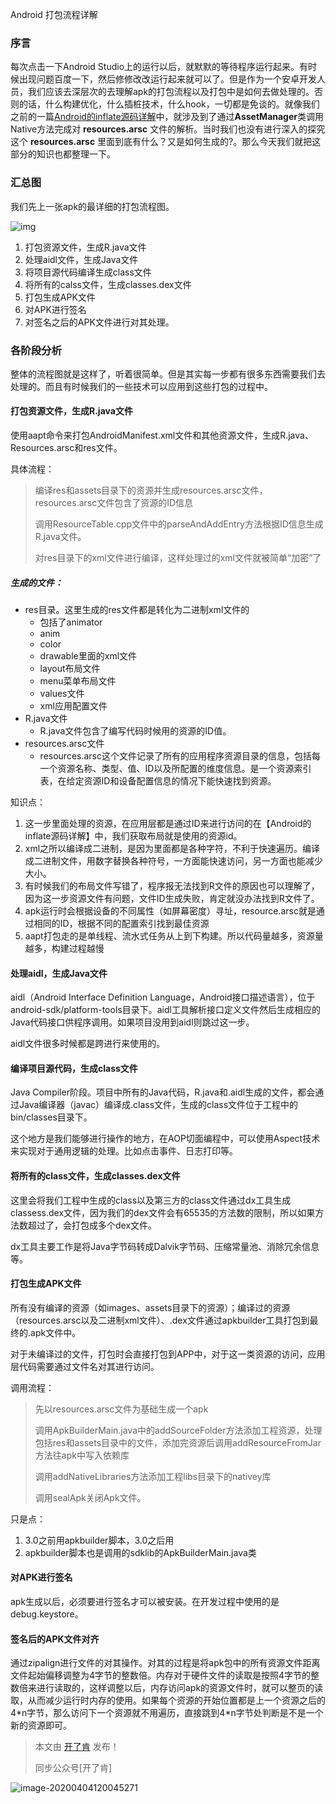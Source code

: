 Android 打包流程详解

### 序言

每次点击一下Android Studio上的运行以后，就默默的等待程序运行起来。有时候出现问题百度一下，然后修修改改运行起来就可以了。但是作为一个安卓开发人员，我们应该去深层次的去理解apk的打包流程以及打包中是如何去做处理的。否则的话，什么构建优化，什么插桩技术，什么hook，一切都是免谈的。就像我们之前的一篇[Android的inflate源码详解](https://mp.weixin.qq.com/s?__biz=MzUzOTE4MTQzNQ==&mid=2247483764&idx=1&sn=0918272e5d22c5c2f813a7f4a9e6625d&chksm=facd2960cdbaa0762ee1f56247eae41df1aa45171ef2fbe7d4c99133087f35e70f468980dcd0&token=399722898&lang=zh_CN#rd)中，就涉及到了通过**AssetManager**类调用Native方法完成对 **resources.arsc** 文件的解析。当时我们也没有进行深入的探究这个 **resources.arsc** 里面到底有什么？又是如何生成的?。那么今天我们就把这部分的知识也都整理一下。

### 汇总图

我们先上一张apk的最详细的打包流程图。

![img](http://cdn.qiniu.kailaisii.com/typora/202004/23/115233-754575.png)

1. 打包资源文件，生成R.java文件
2. 处理aidl文件，生成Java文件
3. 将项目源代码编译生成class文件
4. 将所有的calss文件，生成classes.dex文件
5. 打包生成APK文件
6. 对APK进行签名
7. 对签名之后的APK文件进行对其处理。

### 各阶段分析

整体的流程图就是这样了，听着很简单。但是其实每一步都有很多东西需要我们去处理的。而且有时候我们的一些技术可以应用到这些打包的过程中。

#### 打包资源文件，生成R.java文件

使用aapt命令来打包AndroidManifest.xml文件和其他资源文件，生成R.java、Resources.arsc和res文件。

具体流程：

> 编译res和assets目录下的资源并生成resources.arsc文件，resources.arsc文件包含了资源的ID信息
>
> 调用ResourceTable.cpp文件中的parseAndAddEntry方法根据ID信息生成R.java文件。
>
> 对res目录下的xml文件进行编译，这样处理过的xml文件就被简单“加密”了

##### 生成的文件：

* res目录。这里生成的res文件都是转化为二进制xml文件的
  * 包括了animator
  * anim
  * color
  * drawable里面的xml文件
  * layout布局文件
  * menu菜单布局文件
  * values文件
  * xml应用配置文件
* R.java文件
  * R.java文件包含了编写代码时候用的资源的ID值。
* resources.arsc文件
  * resources.arsc这个文件记录了所有的应用程序资源目录的信息，包括每一个资源名称、类型、值、ID以及所配置的维度信息。是一个资源索引表，在给定资源ID和设备配置信息的情况下能快速找到资源。

知识点：

1. 这一步里面处理的资源，在应用层都是通过ID来进行访问的在【Android的inflate源码详解】中，我们获取布局就是使用的资源id。
2. xml之所以编译成二进制，是因为里面都是各种字符，不利于快速遍历。编译成二进制文件，用数字替换各种符号，一方面能快速访问，另一方面也能减少大小。
3. 有时候我们的布局文件写错了，程序报无法找到R文件的原因也可以理解了，因为这一步资源文件有问题，文件ID生成失败，肯定就没办法找到R文件了。
4. apk运行时会根据设备的不同属性（如屏幕密度）寻址，resource.arsc就是通过相同的ID，根据不同的配置索引找到最佳资源
5. aapt打包走的是单线程、流水式任务从上到下构建。所以代码量越多，资源量越多，构建过程越慢

#### 处理aidl，生成Java文件

aidl（Android Interface Definition Language，Android接口描述语言），位于android-sdk/platform-tools目录下。aidl工具解析接口定义文件然后生成相应的Java代码接口供程序调用。如果项目没用到aidl则跳过这一步。

aidl文件很多时候都是跨进行来使用的。

#### 编译项目源代码，生成class文件

Java Compiler阶段。项目中所有的Java代码，R.java和.aidl生成的文件，都会通过Java编译器（javac）编译成.class文件，生成的class文件位于工程中的bin/classes目录下。

这个地方是我们能够进行操作的地方，在AOP切面编程中，可以使用Aspect技术来实现对于通用逻辑的处理。比如点击事件、日志打印等。

#### 将所有的class文件，生成classes.dex文件

这里会将我们工程中生成的class以及第三方的class文件通过dx工具生成classess.dex文件，因为我们的dex文件会有65535的方法数的限制，所以如果方法数超过了，会打包成多个dex文件。

dx工具主要工作是将Java字节码转成Dalvik字节码、压缩常量池、消除冗余信息等。

#### 打包生成APK文件

所有没有编译的资源（如images、assets目录下的资源）；编译过的资源（resources.arsc以及二进制xml文件）、.dex文件通过apkbuilder工具打包到最终的.apk文件中。

对于未编译过的文件，打包时会直接打包到APP中，对于这一类资源的访问，应用层代码需要通过文件名对其进行访问。

调用流程：

>先以resources.arsc文件为基础生成一个apk
>
>调用ApkBuilderMain.java中的addSourceFolder方法添加工程资源，处理包括res和assets目录中的文件，添加完资源后调用addResourceFromJar方法往apk中写入依赖库
>
>调用addNativeLibraries方法添加工程libs目录下的nativey库
>
>调用sealApk关闭Apk文件。

只是点：

1. 3.0之前用apkbuilder脚本，3.0之后用
2. apkbuilder脚本也是调用的sdklib的ApkBuilderMain.java类

#### 对APK进行签名

apk生成以后，必须要进行签名才可以被安装。在开发过程中使用的是debug.keystore。

#### 签名后的APK文件对齐

通过zipalign进行文件的对其操作。对其的过程是将apk包中的所有资源文件距离文件起始偏移调整为4字节的整数倍。内存对于硬件文件的读取是按照4字节的整数倍来进行读取的，这样调整以后，内存访问apk的资源文件时，就可以整页的读取，从而减少运行时内存的使用。如果每个资源的开始位置都是上一个资源之后的 4\*n字节，那么访问下一个资源就不用遍历，直接跳到4\*n字节处判断是不是一个新的资源即可。

> 本文由 [开了肯](http://www.kailaisii.com/) 发布！ 
>
> 同步公众号[开了肯]

![image-20200404120045271](http://cdn.qiniu.kailaisii.com/typora/20200404120045-194693.png)